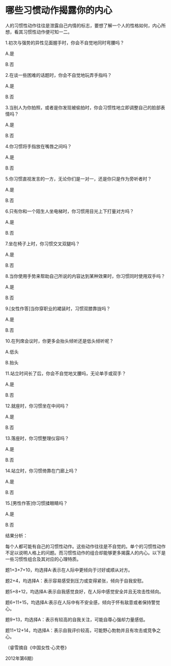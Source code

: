 # 哪些习惯动作揭露你的内心

人的习惯性动作往往是泄露自己内情的标志，要想了解一个人的性格如何，内心所想，看其习惯性动作便可知一二。

1.初次与强势的异性见面握手时，你会不自觉地同时弯腰吗？

A.是

B.否

2.在谈一些困难的话题时，你会不自觉地玩弄手指吗？

A.是

B.否

3.当别人为你拍照，或者是你发现被偷拍时，你会习惯性地立即调整自己的脸部表情吗？

A.是

B.否

4.你习惯将手指放在嘴唇之间吗？

A.是

B.否

5.你习惯直视发言的一方，无论你们是一对一，还是你只是作为旁听者时？

A.是

B.否

6.只有你和一个陌生人坐电梯时，你习惯用目光上下打量对方吗？

A.是

B.否

7.坐在椅子上时，你习惯交叉双腿吗？

A.是

B.否

8.当你使用手势来帮助自己所说的内容达到某种效果时，你习惯同时使用双手吗？

A.是

B.否

9.[女性作答]当你穿职业的裙装时，习惯双膝靠拢吗？

A.是

B.否

10.在列席会议时，你更多会抬头倾听还是低头倾听呢？

A.低头

B.抬头

11.站立时间长了后，你会不自觉地叉腰吗，无论单手或双手？

A.是

B.否

12.就座时，你习惯坐在中间吗？

A.是

B.否

13.落座时，你习惯整理仪容吗？

A.是

B.否

14.站立时，你习惯倚靠在门廊上吗？

A.是

B.否

15.[男性作答]你习惯揉眼睛吗？

A.是

B.否

结果分析：

每个人都可能有自己的习惯性动作。这些动作往往是不自觉的。单个的习惯性动作不足以说明人格上的问题。而习惯性动作的组合却能够更多揭露人的内心。以下是一些习惯性组合及其对应的心理特质。

题1+3+7+10，均选择A:表示在人际中更倾向于讨好或顺从对方。

题2+4，均选择A：表示容易感受到压力或变得紧张，倾向于自我安慰。

题5+8+12，均选择A:表示自我感觉良好，在人际中感觉安全并且无攻击性倾向。

题6+11+15，均选择A:表示在人际中有不安全感，倾向于怀有敌意或者保持警觉心。

题9+13，均选择A：表示有较高的自我关注，可能自尊心强却力量感低。

题11+12+14，均选择A：表示自我评价较高，可能野心勃勃并且有攻击或竞争之心。

（睿雪摘自《中国女性·心灵卷》

2012年第6期）